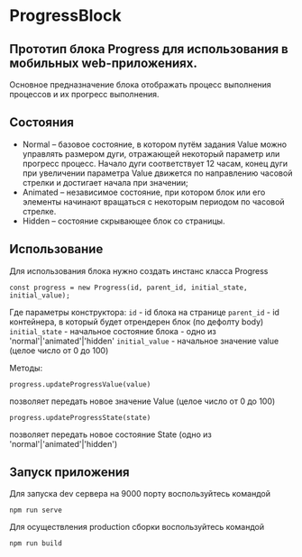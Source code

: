 # ProgressBlock

## Прототип блока Progress для использования в мобильных web-приложениях.
Основное предназначение блока отображать процесс выполнения процессов и их прогресс
выполнения.

## Состояния
- Normal – базовое состояние, в котором путём задания Value можно управлять
размером дуги, отражающей некоторый параметр или прогресс процесс. Начало
дуги соответствует 12 часам, конец дуги при увеличении параметра Value
движется по направлению часовой стрелки и достигает начала при значении;
- Animated – независимое состояние, при котором блок или его элементы
начинают вращаться с некоторым периодом по часовой стрелке.
- Hidden – состояние скрывающее блок со страницы.

## Использование
Для использования блока нужно создать инстанс класса Progress
```
const progress = new Progress(id, parent_id, initial_state, initial_value);
```
Где параметры конструктора:
`id` - id блока на странице
`parent_id` - id контейнера, в который будет отрендерен блок (по дефолту body)
`initial_state` - начальное состояние блока - одно из 'normal'|'animated'|'hidden'
`initial_value` - начальное значение value (целое число от 0 до 100)

Методы:
```
progress.updateProgressValue(value)
```
позволяет передать новое значение Value (целое число от 0 до 100)
```
progress.updateProgressState(state)
```
позволяет передать новое состояние State (одно из 'normal'|'animated'|'hidden')

## Запуск приложения
Для запуска dev сервера на 9000 порту воспользуйтесь командой 
```
npm run serve
```
Для осуществления production сборки воспользуйтесь командой
```
npm run build
```